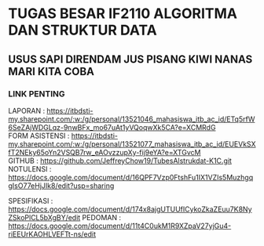 # TUGAS BESAR IF2110 ALGORITMA DAN STRUKTUR DATA
## USUS SAPI DIRENDAM JUS PISANG KIWI NANAS MARI KITA COBA
### LINK PENTING
LAPORAN         : https://itbdsti-my.sharepoint.com/:w:/g/personal/13521046_mahasiswa_itb_ac_id/ETq5rfW6SeZAjWDGLqz-9nwBFx_mo67uAt1yVQoqwXk5CA?e=XCMRdG
<br>
FORM ASISTENSI  : https://itbdsti-my.sharepoint.com/:w:/g/personal/13521077_mahasiswa_itb_ac_id/EUEVkSXfT2NEky65oYn2VSQB7rw_eAOvzzupXy-fij9eYA?e=XTGvcM
<br>
GITHUB          : https://github.com/JeffreyChow19/TubesAlstrukdat-K1C.git
<br>
NOTULENSI       : https://docs.google.com/document/d/16QPF7Vzp0FtshFu1IX1VZIs5MuzhgqgIsO77eHjJIk8/edit?usp=sharing
<br>

SPESIFIKASI     : https://docs.google.com/document/d/174x8ajgUTUUfICykoZkaZEuu7K8NyZSkoPlCL5bXgBY/edit
PEDOMAN         : https://docs.google.com/document/d/11t4C0ukM1R9XZpaV27yjGu4-riEEUrKAOHLVEFTt-ns/edit



